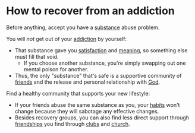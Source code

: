 
# How to recover from an addiction

Before anything, accept you have a [substance](addiction-substances.md) abuse problem.

You will *not* get out of your [addiction](addiction.md) by yourself:

- That substance gave you [satisfaction](happiness-perma.md) and [meaning](meaning.md), so something else must fill that void.
  - If you choose another substance, you're simply swapping out one mental poison for another.
- Thus, the only "substance" that's safe is a supportive community of [friends](people-4_friends.md) and the release and personal relationship with [God](god.md).

Find a healthy community that supports your new lifestyle:

- If your friends abuse the same substance as you, your [habits](habits.md) won't change because they will sabotage any effective changes.
- Besides recovery groups, you can also find less direct support through [friendships](people-4_friends.md) you find through [clubs](groupsmember.md) and [church](church.md).
